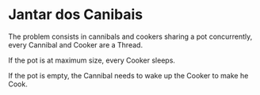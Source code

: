 Jantar dos Canibais
==============

The problem consists in cannibals and cookers sharing a pot concurrently, every Cannibal and Cooker are a Thread.

If the pot is at maximum size, every Cooker sleeps.

If the pot is empty, the Cannibal needs to wake up the Cooker to make he Cook.